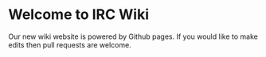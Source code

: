 # Welcome to IRC Wiki
Our new wiki website is powered by Github pages. If you would like to make edits then pull requests are welcome.